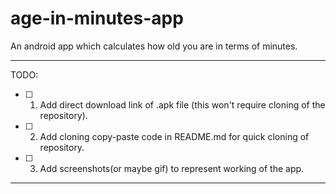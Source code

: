 # age-in-minutes-app
An android app which calculates how old you are in terms of minutes.

---
TODO:
- [ ] 1. Add direct download link of .apk file (this won't require cloning of the repository).
- [ ] 2. Add cloning copy-paste code in README.md for quick cloning of repository.
- [ ] 3. Add screenshots(or maybe gif) to represent working of the app.

---
